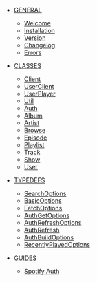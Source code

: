 - <a href="/" class="sidebar-nav-head">GENERAL</a>
    - [Welcome](/)
    - [Installation](/basics/installation)
    - [Version](/basics/version)
    - [Changelog](/changelog)
    - [Errors](/errors)

- <a href="/class/client" class="sidebar-nav-head">CLASSES</a>
    - [Client](/class/client)
    - [UserClient](/class/userclient)
    - [UserPlayer](/class/userplayer)
    - [Util](/class/util)
    - [Auth](/class/auth)
    - [Album](/class/album)
    - [Artist](/class/artist)
    - [Browse](/class/browse)
    - [Episode](/class/episode)
    - [Playlist](/class/playlist)
    - [Track](/class/track)
    - [Show](/class/show)
    - [User](/class/user)

- <a href="/typedef/searchoptions" class="sidebar-nav-head">TYPEDEFS</a>
    - [SearchOptions](/typedef/searchoptions)
    - [BasicOptions](/typedef/basicoptions)
    - [FetchOptions](/typedef/fetchoptions)
    - [AuthGetOptions](/typedef/authgetoptions)
    - [AuthRefreshOptions](/typedef/authrefreshoptions)
    - [AuthRefresh](/typedef/authrefresh)
    - [AuthBuildOptions](/typedef/authbuildoptions)
    - [RecentlyPlayedOptions](/typedef/recentlyplayedoptions)

- <a href="/guide/spotify-auth-with-expressjs.md" class="sidebar-nav-head">GUIDES</a>
    - [Spotify Auth](/guide/spotify-auth-with-expressjs.md)